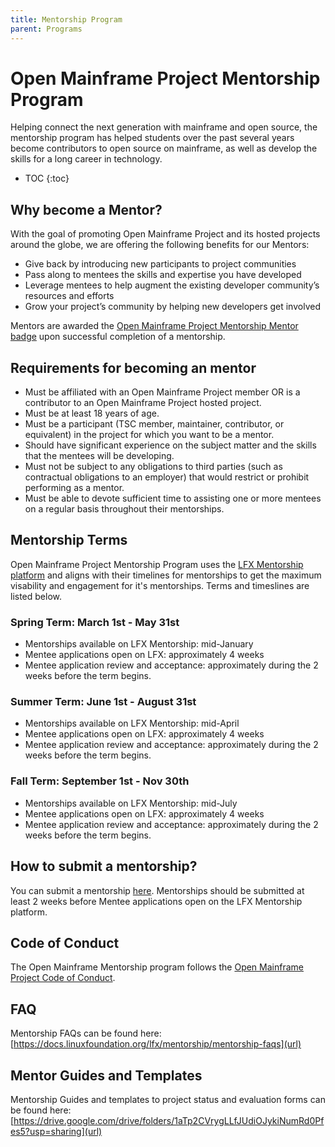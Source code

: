 ```yaml
---
title: Mentorship Program
parent: Programs
---
```

# Open Mainframe Project Mentorship Program

Helping connect the next generation with mainframe and open source, the mentorship program has helped students over the past several years become contributors to open source on mainframe, as well as develop the skills for a long career in technology.

* TOC
{:toc}

## Why become a Mentor?

With the goal of promoting Open Mainframe Project and its hosted projects around the globe, we are offering the following benefits for our Mentors:

- Give back by introducing new participants to project communities
- Pass along to mentees the skills and expertise you have developed
- Leverage mentees to help augment the existing developer community’s resources and efforts
- Grow your project’s community by helping new developers get involved

Mentors are awarded the [Open Mainframe Project Mentorship Mentor badge](https://www.credly.com/org/the-linux-foundation/badge/open-mainframe-project-mentorship-mentor) upon successful completion of a mentorship.

## Requirements for becoming an mentor

- Must be affiliated with an Open Mainframe Project member OR is a contributor to an Open Mainframe Project hosted project.
- Must be at least 18 years of age.
- Must be a participant (TSC member, maintainer, contributor, or equivalent) in the project for which you want to be a mentor.
- Should have significant experience on the subject matter and the skills that the mentees will be developing.
- Must not be subject to any obligations to third parties (such as contractual obligations to an employer) that would restrict or prohibit performing as a mentor.
- Must be able to devote sufficient time to assisting one or more mentees on a regular basis throughout their mentorships.

## Mentorship Terms

Open Mainframe Project Mentorship Program uses the [LFX Mentorship platform](https://lfx.linuxfoundation.org/tools/mentorship/) and aligns with their timelines for mentorships to get the maximum visability and engagement for it's mentorships. Terms and timeslines are listed below.

### Spring Term: March 1st - May 31st

- Mentorships available on LFX Mentorship: mid-January
- Mentee applications open on LFX: approximately 4 weeks
- Mentee application review and acceptance: approximately during the 2 weeks before the term begins.

### Summer Term: June 1st - August 31st

- Mentorships available on LFX Mentorship: mid-April
- Mentee applications open on LFX: approximately 4 weeks
- Mentee application review and acceptance: approximately during the 2 weeks before the term begins.

### Fall Term: September 1st - Nov 30th

- Mentorships available on LFX Mentorship: mid-July
- Mentee applications open on LFX: approximately 4 weeks
- Mentee application review and acceptance: approximately during the 2 weeks before the term begins.

## How to submit a mentorship?

You can submit a mentorship [here](https://github.com/openmainframeproject/tac/issues/new?template=mentorship-proposal.yml). Mentorships should be submitted at least 2 weeks before Mentee applications open on the LFX Mentorship platform.

## Code of Conduct

The Open Mainframe Mentorship program follows the [Open Mainframe Project Code of Conduct](https://github.com/openmainframeproject/foundation/blob/master/CODE_OF_CONDUCT.md).

## FAQ

Mentorship FAQs can be found here:
[https://docs.linuxfoundation.org/lfx/mentorship/mentorship-faqs](url)

## Mentor Guides and Templates

Mentorship Guides and templates to project status and evaluation forms can be found here:
[https://drive.google.com/drive/folders/1aTp2CVrygLLfJUdiOJykiNumRd0Pfes5?usp=sharing](url)
